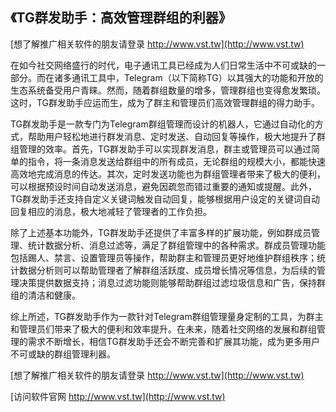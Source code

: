 ## **《TG群发助手：高效管理群组的利器》**

[想了解推广相关软件的朋友请登录 http://www.vst.tw](http://www.vst.tw)

在如今社交网络盛行的时代，电子通讯工具已经成为人们日常生活中不可或缺的一部分。而在诸多通讯工具中，Telegram（以下简称TG）以其强大的功能和开放的生态系统备受用户青睐。然而，随着群组数量的增多，管理群组也变得愈发繁琐。这时，TG群发助手应运而生，成为了群主和管理员们高效管理群组的得力助手。

TG群发助手是一款专门为Telegram群组管理而设计的机器人，它通过自动化的方式，帮助用户轻松地进行群发消息、定时发送、自动回复等操作，极大地提升了群组管理的效率。首先，TG群发助手可以实现群发消息，群主或管理员可以通过简单的指令，将一条消息发送给群组中的所有成员，无论群组的规模大小，都能快速高效地完成消息的传达。其次，定时发送功能也为群组管理者带来了极大的便利，可以根据预设时间自动发送消息，避免因疏忽而错过重要的通知或提醒。此外，TG群发助手还支持自定义关键词触发自动回复，能够根据用户设定的关键词自动回复相应的消息，极大地减轻了管理者的工作负担。

除了上述基本功能外，TG群发助手还提供了丰富多样的扩展功能，例如群成员管理、统计数据分析、消息过滤等，满足了群组管理中的各种需求。群成员管理功能包括踢人、禁言、设置管理员等操作，帮助群主和管理员更好地维护群组秩序；统计数据分析则可以帮助管理者了解群组活跃度、成员增长情况等信息，为后续的管理决策提供数据支持；消息过滤功能则能够帮助群组过滤垃圾信息和广告，保持群组的清洁和健康。

综上所述，TG群发助手作为一款针对Telegram群组管理量身定制的工具，为群主和管理员们带来了极大的便利和效率提升。在未来，随着社交网络的发展和群组管理的需求不断增长，相信TG群发助手还会不断完善和扩展其功能，成为更多用户不可或缺的群组管理利器。

[想了解推广相关软件的朋友请登录 http://www.vst.tw](http://www.vst.tw)


[访问软件官网 http://www.vst.tw](http://www.vst.tw)
